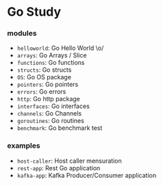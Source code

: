 # Go Study

### modules

- `helloworld`: Go Hello World \o/
- `arrays`: Go Arrays / Slice
- `functions`: Go functions
- `structs`: Go structs
- `OS`: Go OS package
- `pointers`: Go pointers
- `errors`: Go errors
- `http`: Go http package
- `interfaces`: Go interfaces
- `channels`: Go Channels
- `goroutines`: Go routines
- `benchmark`: Go benchmark test


### examples
- `host-caller`: Host caller mensuration
- `rest-app`: Rest Go application
- `kafka-app`: Kafka Producer/Consumer application